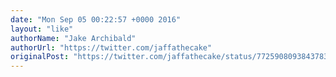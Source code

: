 ```yaml
---
date: "Mon Sep 05 00:22:57 +0000 2016"
layout: "like"
authorName: "Jake Archibald"
authorUrl: "https://twitter.com/jaffathecake"
originalPost: "https://twitter.com/jaffathecake/status/772590809384378368"
---
```

